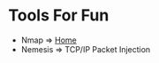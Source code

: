 Tools For Fun
=============
 - Nmap => [Home](https://nmap.org/)
 - Nemesis => TCP/IP Packet Injection
